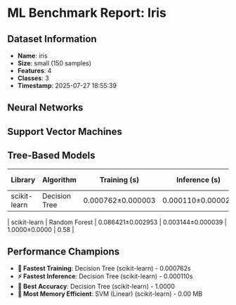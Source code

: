 # ML Benchmark Report: Iris

## Dataset Information

- **Name**: iris
- **Size**: small (150 samples)
- **Features**: 4
- **Classes**: 3
- **Timestamp**: 2025-07-27 18:55:39

## Neural Networks

## Support Vector Machines

## Tree-Based Models

| Library | Algorithm | Training (s) | Inference (s) | Accuracy | Memory (MB) |
|---------|-----------|--------------|---------------|----------|-------------|
| scikit-learn | Decision Tree | 0.000762±0.000003 | 0.000110±0.000020 | 1.0000±0.0000 | 0.15 |

| scikit-learn | Random Forest | 0.086421±0.002953 | 0.003144±0.000039 | 1.0000±0.0000 | 0.58 |

## Performance Champions

- **🏃 Fastest Training**: Decision Tree (scikit-learn) - 0.000762s
- **⚡ Fastest Inference**: Decision Tree (scikit-learn) - 0.000110s
- **🎯 Best Accuracy**: Decision Tree (scikit-learn) - 1.0000
- **💾 Most Memory Efficient**: SVM (Linear) (scikit-learn) - 0.00 MB

